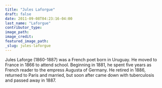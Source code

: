 ```yaml
---
title: "Jules Laforgue"
draft: false
date: 2011-09-08T04:23:16-04:00
last_name: "Laforgue"
contributor_type:
image_path:
image_credit:
featured_image_path:
_slug: jules-laforgue
---
```


Jules Laforge (1860-1887) was a French poet born in Uruguay. He moved to France in 1866 to attend school. Beginning in 1881, he spent five years as French reader to the empress Augusta of Germany. He retired in 1886, returned to Paris and married, but soon after came down with tuberculosis and passed away in 1887.

